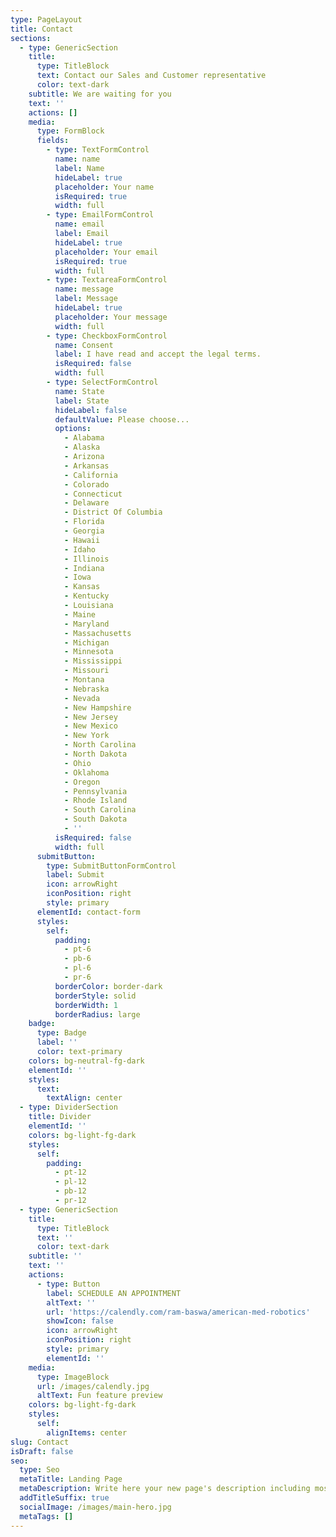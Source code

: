 ```yaml
---
type: PageLayout
title: Contact
sections:
  - type: GenericSection
    title:
      type: TitleBlock
      text: Contact our Sales and Customer representative
      color: text-dark
    subtitle: We are waiting for you
    text: ''
    actions: []
    media:
      type: FormBlock
      fields:
        - type: TextFormControl
          name: name
          label: Name
          hideLabel: true
          placeholder: Your name
          isRequired: true
          width: full
        - type: EmailFormControl
          name: email
          label: Email
          hideLabel: true
          placeholder: Your email
          isRequired: true
          width: full
        - type: TextareaFormControl
          name: message
          label: Message
          hideLabel: true
          placeholder: Your message
          width: full
        - type: CheckboxFormControl
          name: Consent
          label: I have read and accept the legal terms.
          isRequired: false
          width: full
        - type: SelectFormControl
          name: State
          label: State
          hideLabel: false
          defaultValue: Please choose...
          options:
            - Alabama
            - Alaska
            - Arizona
            - Arkansas
            - California
            - Colorado
            - Connecticut
            - Delaware
            - District Of Columbia
            - Florida
            - Georgia
            - Hawaii
            - Idaho
            - Illinois
            - Indiana
            - Iowa
            - Kansas
            - Kentucky
            - Louisiana
            - Maine
            - Maryland
            - Massachusetts
            - Michigan
            - Minnesota
            - Mississippi
            - Missouri
            - Montana
            - Nebraska
            - Nevada
            - New Hampshire
            - New Jersey
            - New Mexico
            - New York
            - North Carolina
            - North Dakota
            - Ohio
            - Oklahoma
            - Oregon
            - Pennsylvania
            - Rhode Island
            - South Carolina
            - South Dakota
            - ''
          isRequired: false
          width: full
      submitButton:
        type: SubmitButtonFormControl
        label: Submit
        icon: arrowRight
        iconPosition: right
        style: primary
      elementId: contact-form
      styles:
        self:
          padding:
            - pt-6
            - pb-6
            - pl-6
            - pr-6
          borderColor: border-dark
          borderStyle: solid
          borderWidth: 1
          borderRadius: large
    badge:
      type: Badge
      label: ''
      color: text-primary
    colors: bg-neutral-fg-dark
    elementId: ''
    styles:
      text:
        textAlign: center
  - type: DividerSection
    title: Divider
    elementId: ''
    colors: bg-light-fg-dark
    styles:
      self:
        padding:
          - pt-12
          - pl-12
          - pb-12
          - pr-12
  - type: GenericSection
    title:
      type: TitleBlock
      text: ''
      color: text-dark
    subtitle: ''
    text: ''
    actions:
      - type: Button
        label: SCHEDULE AN APPOINTMENT
        altText: ''
        url: 'https://calendly.com/ram-baswa/american-med-robotics'
        showIcon: false
        icon: arrowRight
        iconPosition: right
        style: primary
        elementId: ''
    media:
      type: ImageBlock
      url: /images/calendly.jpg
      altText: Fun feature preview
    colors: bg-light-fg-dark
    styles:
      self:
        alignItems: center
slug: Contact
isDraft: false
seo:
  type: Seo
  metaTitle: Landing Page
  metaDescription: Write here your new page's description including most relevant keywords.
  addTitleSuffix: true
  socialImage: /images/main-hero.jpg
  metaTags: []
---
```

